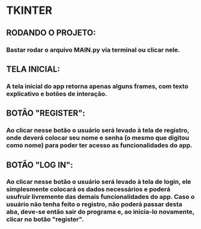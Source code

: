 # TKINTER




## RODANDO O PROJETO:
### Bastar rodar o arquivo MAIN.py via terminal ou clicar nele.




## TELA INICIAL:
### A tela inicial do app retorna apenas alguns frames, com texto explicativo e botões de interação.




## BOTÃO "REGISTER":
### Ao clicar nesse botão o usuário será levado à tela de registro, onde deverá colocar seu nome e senha (o mesmo que digitou como nome) para poder ter acesso as funcionalidades do app.




## BOTÃO "LOG IN":
### Ao clicar nesse botão o usuário será levado à tela de login, ele simplesmente colocará os dados necessários e poderá usufruir livremente das demais funcionalidades do app. Caso o usuário não tenha feito o registro, não poderá passar desta aba, deve-se então sair do programa e, ao inicia-lo novamente, clicar no botão "register".